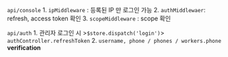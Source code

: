 
`api/console`
	1. `ipMiddleware` : 등록된 IP 만 로그인 가능
	2. `authMiddlewaer`: refresh, access token 확인
	3. `scopeMiddleware` : scope 확인

`api/auth`
	1. 관리자 로그인 시 >`$store.dispatch('login')`> `authController.refreshToken`
	2. `username, phone / phones / workers.phone` **verification**